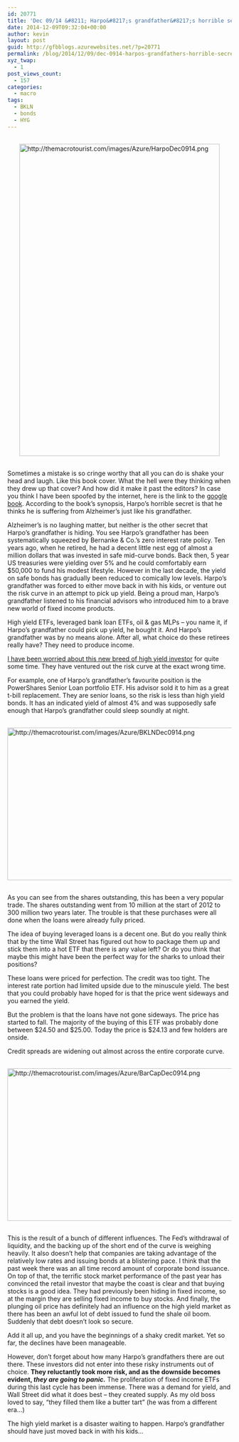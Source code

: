 ```yaml
---
id: 20771
title: 'Dec 09/14 &#8211; Harpo&#8217;s grandfather&#8217;s horrible secret'
date: 2014-12-09T09:32:04+00:00
author: kevin
layout: post
guid: http://gfbblogs.azurewebsites.net/?p=20771
permalink: /blog/2014/12/09/dec-0914-harpos-grandfathers-horrible-secret/
xyz_twap:
  - 1
post_views_count:
  - 157
categories:
  - macro
tags:
  - BKLN
  - bonds
  - HYG
---
```


  <img src="http://themacrotourist.com/images/Azure/HarpoDec0914.png" style="margin:30px auto;display:block;" alt="http://themacrotourist.com/images/Azure/HarpoDec0914.png" width="450" height="700">

Sometimes a mistake is so cringe worthy that all you can do is shake your head and laugh. Like this book cover. What the hell were they thinking when they drew up that cover? And how did it make it past the editors? In case you think I have been spoofed by the internet, here is the link to the [google book](http://books.google.com/books/about/Harpo_s_Horrible_Secret.html?id=hoHsAAAACAAJ). According to the book&#8217;s synopsis, Harpo&#8217;s horrible secret is that he thinks he is suffering from Alzheimer&#8217;s just like his grandfather.

Alzheimer&#8217;s is no laughing matter, but neither is the other secret that Harpo&#8217;s grandfather is hiding. You see Harpo&#8217;s grandfather has been systematically squeezed by Bernanke & Co.&#8217;s zero interest rate policy. Ten years ago, when he retired, he had a decent little nest egg of almost a million dollars that was invested in safe mid-curve bonds. Back then, 5 year US treasuries were yielding over 5% and he could comfortably earn $50,000 to fund his modest lifestyle. However in the last decade, the yield on safe bonds has gradually been reduced to comically low levels. Harpo&#8217;s grandfather was forced to either move back in with his kids, or venture out the risk curve in an attempt to pick up yield. Being a proud man, Harpo&#8217;s grandfather listened to his financial advisors who introduced him to a brave new world of fixed income products.

High yield ETFs, leveraged bank loan ETFs, oil & gas MLPs &#8211; you name it, if Harpo&#8217;s grandfather could pick up yield, he bought it. And Harpo&#8217;s grandfather was by no means alone. After all, what choice do these retirees really have? They need to produce income. 

[I have been worried about this new breed of high yield investor](http://gfbblogs.azurewebsites.net/blog/2014/08/12/aug-1214-the-typical-hyg-investor/) for quite some time. They have ventured out the risk curve at the exact wrong time. 

For example, one of Harpo&#8217;s grandfather&#8217;s favourite position is the PowerShares Senior Loan portfolio ETF. His advisor sold it to him as a great t-bill replacement. They are senior loans, so the risk is less than high yield bonds. It has an indicated yield of almost 4% and was supposedly safe enough that Harpo&#8217;s grandfather could sleep soundly at night.


  <img src="http://themacrotourist.com/images/Azure/BKLNDec0914.png" style="margin:30px auto;display:block;" alt="http://themacrotourist.com/images/Azure/BKLNDec0914.png" width="600" height="342">

As you can see from the shares outstanding, this has been a very popular trade. The shares outstanding went from 10 million at the start of 2012 to 300 million two years later. The trouble is that these purchases were all done when the loans were already fully priced. 

The idea of buying leveraged loans is a decent one. But do you really think that by the time Wall Street has figured out how to package them up and stick them into a hot ETF that there is any value left? Or do you think that maybe this might have been the perfect way for the sharks to unload their positions?

These loans were priced for perfection. The credit was too tight. The interest rate portion had limited upside due to the minuscule yield. The best that you could probably have hoped for is that the price went sideways and you earned the yield.

But the problem is that the loans have not gone sideways. The price has started to fall. The majority of the buying of this ETF was probably done between $24.50 and $25.00. Today the price is $24.13 and few holders are onside.

Credit spreads are widening out almost across the entire corporate curve.


  <img src="http://themacrotourist.com/images/Azure/BarCapDec0914.png" style="margin:30px auto;display:block;" alt="http://themacrotourist.com/images/Azure/BarCapDec0914.png" width="600" height="342"></p> 

This is the result of a bunch of different influences. The Fed&#8217;s withdrawal of liquidity, and the backing up of the short end of the curve is weighing heavily. It also doesn&#8217;t help that companies are taking advantage of the relatively low rates and issuing bonds at a blistering pace. I think that the past week there was an all time record amount of corporate bond issuance. On top of that, the terrific stock market performance of the past year has convinced the retail investor that maybe the coast is clear and that buying stocks is a good idea. They had previously been hiding in fixed income, so at the margin they are selling fixed income to buy stocks. And finally, the plunging oil price has definitely had an influence on the high yield market as there has been an awful lot of debt issued to fund the shale oil boom. Suddenly that debt doesn&#8217;t look so secure.

Add it all up, and you have the beginnings of a shaky credit market. Yet so far, the declines have been manageable.

However, don&#8217;t forget about how many Harpo&#8217;s grandfathers there are out there. These investors did not enter into these risky instruments out of choice. **They reluctantly took more risk, and as the downside becomes evident, _they are going to panic._** The proliferation of fixed income ETFs during this last cycle has been immense. There was a demand for yield, and Wall Street did what it does best &#8211; they created supply. As my old boss loved to say, &#8220;they filled them like a butter tart&#8221; (he was from a different era&#8230;) 

The high yield market is a disaster waiting to happen. Harpo&#8217;s grandfather should have just moved back in with his kids&#8230;